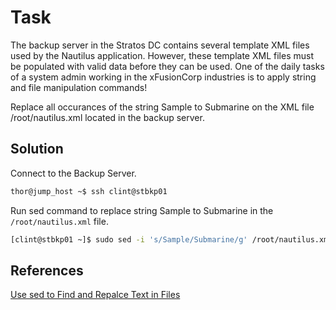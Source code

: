 # Task
The backup server in the Stratos DC contains several template XML files used by the Nautilus application. However, these template XML files must be populated with valid data before they can be used. One of the daily tasks of a system admin working in the xFusionCorp industries is to apply string and file manipulation commands!

Replace all occurances of the string Sample to Submarine on the XML file /root/nautilus.xml located in the backup server.
## Solution

Connect to the Backup Server.

```sh
thor@jump_host ~$ ssh clint@stbkp01
```

Run sed command to replace string Sample to Submarine in the `/root/nautilus.xml` file.
```sh
[clint@stbkp01 ~]$ sudo sed -i 's/Sample/Submarine/g' /root/nautilus.xml
```

## References

[Use sed to Find and Repalce Text in Files](https://www.cyberciti.biz/faq/how-to-use-sed-to-find-and-replace-text-in-files-in-linux-unix-shell/)
